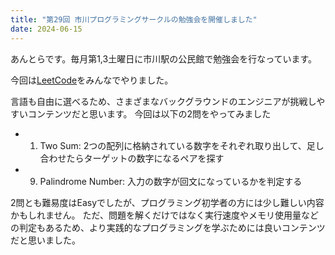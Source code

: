 ```yaml
---
title: "第29回 市川プログラミングサークルの勉強会を開催しました"
date: 2024-06-15
---
```


あんとらです。毎月第1,3土曜日に市川駅の公民館で勉強会を行なっています。

今回は[LeetCode](https://leetcode.com/)をみんなでやりました。

言語も自由に選べるため、さまざまなバックグラウンドのエンジニアが挑戦しやすいコンテンツだと思います。
今回は以下の2問をやってみました
- 1. Two Sum: 2つの配列に格納されている数字をそれぞれ取り出して、足し合わせたらターゲットの数字になるペアを探す
- 9. Palindrome Number: 入力の数字が回文になっているかを判定する


2問とも難易度はEasyでしたが、プログラミング初学者の方には少し難しい内容かもしれません。
ただ、問題を解くだけではなく実行速度やメモリ使用量などの判定もあるため、より実践的なプログラミングを学ぶためには良いコンテンツだと思いました。